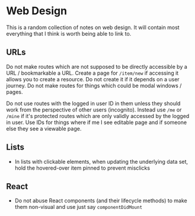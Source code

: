 # Web Design

This is a random collection of notes on web design. It will contain most everything that I think is worth being able to link to.

## URLs

Do not make routes which are not supposed to be directly accessible by a URL / bookmarkable a URL.
Create a page for `/item/new` if accessing it allows you to create a resource. Do not create it if it depends on a user journey.
Do not make routes for things which could be modal windows / pages.

Do not use routes with the logged in user ID in them unless they should work from the perspective of other users (incognito).
Instead use `/me` or `/mine` if it's protected routes which are only validly accessed by the logged in user.
Use IDs for things where if me I see editable page and if someone else they see a viewable page.

## Lists

- In lists with clickable elements, when updating the underlying data set, hold the hovered-over item pinned to prevent misclicks

## React

- Do not abuse React components (and their lifecycle methods) to make them non-visual and use just say `componentDidMount`
